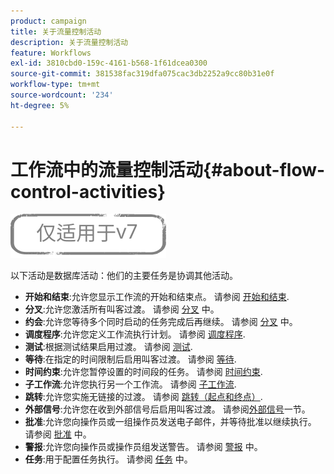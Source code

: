 ```yaml
---
product: campaign
title: 关于流量控制活动
description: 关于流量控制活动
feature: Workflows
exl-id: 3810cbd0-159c-4161-b568-1f61dcea0300
source-git-commit: 381538fac319dfa075cac3db2252a9cc80b31e0f
workflow-type: tm+mt
source-wordcount: '234'
ht-degree: 5%

---
```


# 工作流中的流量控制活动{#about-flow-control-activities}

![](../../assets/v7-only.svg)

以下活动是数据库活动：他们的主要任务是协调其他活动。

* **开始和结束**:允许您显示工作流的开始和结束点。 请参阅 [开始和结束](start-and-end.md).
* **分叉**:允许您激活所有叫客过渡。 请参阅 [分叉](fork.md) 中。
* **约会**:允许您等待多个同时启动的任务完成后再继续。 请参阅 [分叉](fork.md) 中。
* **调度程序**:允许您定义工作流执行计划。 请参阅 [调度程序](scheduler.md).
* **测试**:根据测试结果启用过渡。 请参阅 [测试](test.md).
* **等待**:在指定的时间限制后启用叫客过渡。 请参阅 [等待](wait.md).
* **时间约束**:允许您暂停设置的时间段的任务。 请参阅 [时间约束](time-constraint.md).
* **子工作流**:允许您执行另一个工作流。 请参阅 [子工作流](sub-workflow.md).
* **跳转**:允许您实施无链接的过渡。 请参阅 [跳转（起点和终点）](jump--start-point-and-end-point-.md).
* **外部信号**:允许您在收到外部信号后启用叫客过渡。 请参阅[外部信号](external-signal.md)一节。
* **批准**:允许您向操作员或一组操作员发送电子邮件，并等待批准以继续执行。 请参阅 [批准](approval.md) 中。
* **警报**:允许您向操作员或操作员组发送警告。 请参阅 [警报](alert.md) 中。
* **任务**:用于配置任务执行。 请参阅 [任务](task.md) 中。

